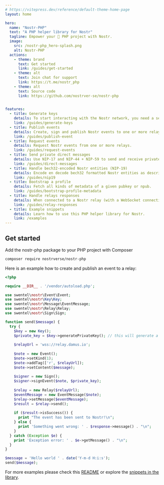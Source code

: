 ```yaml
---
# https://vitepress.dev/reference/default-theme-home-page
layout: home

hero:
  name: "Nostr-PHP"
  text: "A PHP helper library for Nostr"
  tagline: Empower your 🐘 PHP project with Nostr.
  image:
    src: /nostr-php_hero-splash.png
    alt: Nostr-PHP
  actions:
    - theme: brand
      text: Get started
      link: /guides/get-started
    - theme: alt
      text: Join chat for support
      link: https://t.me/nostr_php    
    - theme: alt
      text: Source code
      link: https://github.com/nostrver-se/nostr-php
    

features:
  - title: Generate keys
    details: To start interacting with the Nostr network, you need a set of keys (public key + private key) as defined in NIP-01.
    link: /guides/generate-keys
  - title: Publish events
    details: Create, sign and publish Nostr events to one or more relays.
    link: /guides/publish-event
  - title: Request events
    details: Request Nostr events from one or more relays.
    link: /guides/request-events
  - title: Send private direct messages
    details: Use NIP-17 and NIP-44 + NIP-59 to send and receive private direct messages.
    link: /guides/direct-messages
  - title: Handle bech32-encoded Nostr entities (NIP-19)
    details: Encode en decode bech32 formatted Nostr entities as described in NIP-19.
    link: /guides/nip19
  - title: Bootstrap a profile
    details: Fetch all kinds of metadata of a given pubkey or npub.
    link: /guides/bootstrap-profile-metadata
  - title: Handle relays responses
    details: When connected to a Nostr relay (with a WebSocket connection) a relay can response with different types of messages.
    link: /guides/relay-responses  
  - title: Example snippets
    details: Learn how to use this PHP helper library for Nostr.  
    link: /examples
---
```


## Get started

Add the nostr-php package to your PHP project with Composer

```bash
composer require nostrverse/nostr-php
```

Here is an example how to create and publish an event to a relay:

```php
<?php

require __DIR__ . '/vendor/autoload.php';

use swentel\nostr\Event\Event;
use swentel\nostr\Key\Key;
use swentel\nostr\Message\EventMessage;
use swentel\nostr\Relay\Relay;
use swentel\nostr\Sign\Sign;

function send($message) {  
  try {        
    $key = new Key();
    $private_key = $key->generatePrivateKey(); // this will generate a private key    
    
    $relayUrl = 'wss://relay.damus.io';
        
    $note = new Event();
    $note->setKind(1);
    $note->addTag(['r', $relayUrl]);
    $note->setContent($message);
        
    $signer = new Sign();
    $signer->signEvent($note, $private_key);         
        
    $relay = new Relay($relayUrl);
    $eventMessage = new EventMessage($note);  
    $relay->setMessage($eventMessage);      
    $result = $relay->send();
        
    if ($result->isSuccess()) {
      print "The event has been sent to Nostr!\n";
    } else {
      print 'Something went wrong: ' . $response->message() . "\n";
    }
  } catch (Exception $e) {
    print 'Exception error: ' . $e->getMessage() . "\n";
  }
}

$message = 'Hello world ' . date('Y-m-d H:i:s');
send($message);

```
For more examples please check this [README](https://github.com/nostrver-se/nostr-php/blob/main/README.md) or explore the [snippets in the library](https://github.com/nostrver-se/nostr-php/tree/main/src/Examples).
